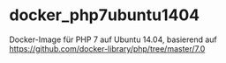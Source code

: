 # docker_php7ubuntu1404
Docker-Image für PHP 7 auf Ubuntu 14.04, basierend auf https://github.com/docker-library/php/tree/master/7.0
